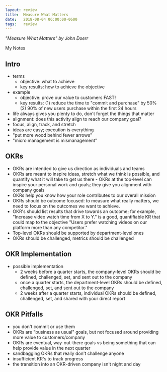 ```yaml
---
layout: review
title:  Measure What Matters
date:   2018-08-04 06:00:00-0600
tags:   review
---
```


_"Measure What Matters" by John Doerr_

My Notes

## Intro

- terms
    - objective: what to achieve
    - key results: how to achieve the objective
- example
    - objective: prove our value to customers FAST!
    - key results: (1) reduce the time to "commit and purchase" by 50% (2) 90% of new users purchase within the first 24 hours
- life always gives you plenty to do, don't forget the things that matter
- alignment: does this activity align to reach our company goal?
- focus, align, track, and stretch
- ideas are easy; execution is everything
- "put more wood behind fewer arrows"
- "micro management is mismanagement"

## OKRs

- OKRs are intended to give us direction as individuals and teams
- OKRs are meant to inspire ideas, stretch what we think is possible, and quantify what it will take to get us there - OKRs at the top-level can inspire your personal work and goals; they give you alignment with company goals
- OKRs help you know how your role contributes to our overall mission
- OKRs should be outcome focused: to measure what really matters, we need to focus on the outcomes we want to achieve.
- OKR's should list results that drive towards an outcome; for example, "Increase video watch time from X to Y." is a good, quantifiable KR that could map to the objective "Users prefer watching videos on our platform more than any competitor."
- Top-level OKRs should be supported by department-level ones
- OKRs should be challenged, metrics should be challenged

## OKR Implementation

- possible implementation
    - 2 weeks before a quarter starts, the company-level OKRs should be defined, challenged, set, and sent out to the company
    - once a quarter starts, the department-level OKRs should be defined, challenged, set, and sent out to the company
    - 2 weeks after a quarter starts, individual OKRs should be defined, challenged, set, and shared with your direct report

## OKR Pitfalls

- you don't commit or use them
- OKRs are "business as usual" goals, but not focused around providing more value to customers/company
- OKRs are eventual, way-out-there goals vs being something that can help provide value in the next quarter
- sandbagging OKRs that really don't challenge anyone
- insufficient KR's to track progress
- the transition into an OKR-driven company isn't night and day
